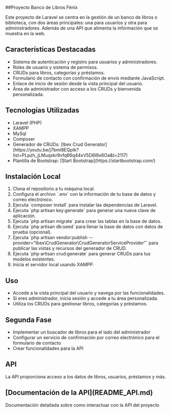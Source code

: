 ##Proyecto Banco de Libros Fénix
<p>Este proyecto de Laravel se centra en la gestión de un banco de libros o biblioteca, con dos áreas principales: una para usuarios y otra para administradores. Además de una API que alimenta la información que se muestra en la web.</p>

<h2>Características Destacadas</h2>

<ul>
    <li>Sistema de autenticación y registro para usuarios y administradores.</li>
    <li>Roles de usuario y sistema de permisos.</li>
    <li>CRUDs para libros, categorías y préstamos.</li>
    <li>Formulario de contacto con confirmación de envío mediante JavaScript.</li>
    <li>Enlace de inicio de sesión desde la vista principal del usuario.</li>
    <li>Área de administrador con acceso a los CRUDs y bienvenida personalizada.</li>
</ul>

<h2>Tecnologías Utilizadas</h2>

<ul>
    <li>Laravel (PHP)</li>
    <li>XAMPP</li>
    <li>MySql</li>
    <li>Composer</li>
    <li>Generador de CRUDs: [Ibex Crud Generator](https://youtu.be/j7bml8EQpIk?list=PLpzh_jLMuqxkr9vfq66q44xV5D6l9x6Oa&t=2117)</li>
    <li> Plantilla de Bootstrap: [Start Bootstrap](https://startbootstrap.com/)</li>
</ul>

<h2>Instalación Local</h2>

<ol>
    <li>Clona el repositorio a tu máquina local.</li>
    <li>Configura el archivo `.env` con la información de tu base de datos y correo electrónico.</li>
    <li> Ejecuta `composer install` para instalar las dependencias de Laravel.</li>
    <li> Ejecuta `php artisan key:generate` para generar una nueva clave de aplicación.</li>
    <li>Ejecuta `php artisan migrate` para crear las tablas en la base de datos.</li>
    <li>Ejecuta `php artisan db:seed` para llenar la base de datos con datos de prueba (opcional).</li>
    <li>Ejecuta `php artisan vendor:publish --provider="Ibex\CrudGenerator\CrudGeneratorServiceProvider"` para publicar las vistas y recursos del generador de CRUD.</li>
    <li>Ejecuta `php artisan crud:generate` para generar CRUDs para tus modelos existentes.</li>
    <li>Inicia el servidor local usando XAMPP.</li>
</ol>

<h2>Uso</h2>

<ul>
    <li>Accede a la vista principal del usuario y navega por las funcionalidades.</li>
    <li>Si eres administrador, inicia sesión y accede a tu área personalizada.</li>
    <li>Utiliza los CRUDs para gestionar libros, categorías y préstamos.</li>
</ul>

<h2>Segunda Fase</h2>

<ul>
    <li>Implementar un buscador de libros para el lado del administrador</li>
    <li>Configurar un servicio de confirmación por correo electrónico para el formulario de contacto</li>
    <li>Crear funcionalidades para la API</li>
</ul>

<h2>API</h2>
<p>La API proporciona acceso a los datos de libros, usuarios, préstamos y más.</p>

<h2>[Documentación de la API](README_API.md)</h2>
<p>Documentación detallada sobre como interactuar con la API del proyecto</p>